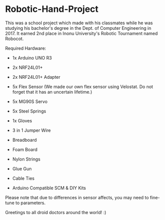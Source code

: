 # Robotic-Hand-Project

This was a school project which made with his classmates while he was studying his bachelor's degree in the Dept. of Computer Engineering in 2017. It earned 2nd place in Inonu University's Robotic Tournament named Robocot. 

Required Hardware:

* 1x Arduino UNO R3
* 2x NRF24L01+
* 2x NRF24L01+ Adapter 
* 5x Flex Sensor (We made our own flex sensor using Velostat. Do not forget that it has an uncertain lifetime.)

* 5x MG90S Servo

* 5x Steel Springs

* 1x Gloves

* 3 in 1 Jumper Wire

* Breadboard

* Foam Board

* Nylon Strings

* Glue Gun

* Cable Ties

* Arduino Compatible SCM & DIY Kits


Please note that due to differences in sensor affects, you may need to fine-tune to parameters.

Greetings to all droid doctors around the world! :)
